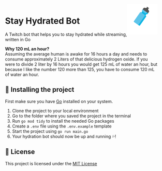 <img align="right" height="100" src="./assets/readmeBottle.png">

# Stay Hydrated Bot

A Twitch bot that helps you to stay hydrated while streaming, written in Go

**Why 120 mL an hour?** \
Assuming the average human is awake for 16 hours a day and needs to consume approximately 2 Liters of that delicious hydrogen oxide. If you were to divide 2 liter by 16 hours you would get 125 mL of water an hour, but because I like the number 120 more than 125, you have to consume 120 mL of water an hour.

## 🔩 Installing the project

First make sure you have [Go](https://go.dev/) installed on your system.

1. Clone the project to your local environment
2. Go to the folder where you saved the project in the terminal
3. Run `go mod tidy` to install the needed Go packages
4. Create a `.env` file using the `.env.example` template
5. Start the project using `go run main.go`
6. Your hydration bot should now be up and running 💦!

## 📰 License

This project is licensed under the [MIT License](https://github.com/Vuurvos1/stayHydratedFox/blob/main/LICENSE)
